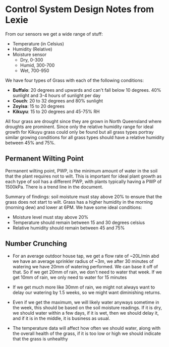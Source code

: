 # Control System Design Notes from Lexie

From our sensors we get a wide range of stuff:

- Temperature (in Celsius)
- Humidity (Relative)
- Moisture sensor
    - Dry, 0-300
    - Humid, 300-700
    - Wet, 700-950

We have four types of Grass with each of the following conditions:

- **Buffalo**: 20 degrees and upwards and can't fall below 10 degrees. 40%
  sunlight and 3-4 hours of sunlight per day
- **Couch**: 20 to 32 degrees and 80% sunlight
- **Zoyisa**: 15 to 20 degrees
- **Kikuyu**: 15 to 20 degrees and 45-75% RH

All four grass are drought since they are grown in North Queensland where
droughts are prominent. Since only the relative humidity range for ideal growth
for Kikuyu grass could only be found but all grass types portray similar
growing conditions for all grass types should have a relative humidity between
45% and 75%.

## Permanent Wilting Point

Permanent wilting point, PWP, is the minimum amount of water in the soil that
the plant requires not to wilt. This is important for ideal plant growth as
each type of soil has a different PWP, with plants typically having a PWP of
1500kPa. There is a trend line in the document.

Summary of findings: soil moisture must stay above 20% to ensure that the grass
does not start to wilt. Grass has a higher humidity in the morning (morning dew)
and lower at 6PM. We have some ideal conditions:

- Moisture level must stay above 20%
- Temperature should remain between 15 and 30 degrees celsius
- Relative humidity should remain between 45 and 75%

## Number Crunching

- For an average outdoor house tap, we get a flow rate of ~20L/min abd we have an
  average sprinkler radius of ~3m, we after 30 minutes of watering we have 20mm of
  watering performed. We can base it off of that. So if we get 20mm of rain, we don't
  need to water that week. If we get 10mm of rain, we only need to water for 15 minutes

- If we get much more like 30mm of rain, we might not always want to delay our watering
  by 1.5 weeks, so we might want diminishing returns.
  
- Even if we get the maximum, we will likely water anyways sometime in the week, this
  should be based on the soil moisture readings. If it is dry, we should water within a
  few days, if it is wet, then we should delay it, and if it is in the middle, it is
  business as usual.
  
- The temperature data will affect how often we should water, along with the overall
  health of the grass, if it is too low or high we should indicate that the grass is
  unhealthy